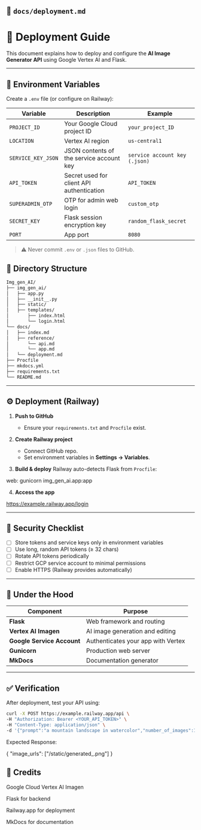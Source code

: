 ## 🧩 **`docs/deployment.md`**


# 🚀 Deployment Guide

This document explains how to deploy and configure the **AI Image Generator API** using Google Vertex AI and Flask.

---

## 🧰 Environment Variables

Create a `.env` file (or configure on Railway):

| Variable | Description | Example |
|-----------|--------------|----------|
| `PROJECT_ID` | Your Google Cloud project ID | `your_project_ID` |
| `LOCATION` | Vertex AI region | `us-central1` |
| `SERVICE_KEY_JSON` | JSON contents of the service account key | `service account key (.json)` |
| `API_TOKEN` | Secret used for client API authentication | `API_TOKEN` |
| `SUPERADMIN_OTP` | OTP for admin web login | `custom_otp` |
| `SECRET_KEY` | Flask session encryption key | `random_flask_secret` |
| `PORT` | App port | `8080` |

> ⚠️ Never commit `.env` or `.json` files to GitHub.

## 🧱 Directory Structure

```bash
Img_gen_AI/
├── img_gen_ai/
│   ├── app.py
│   ├── __init__.py
│   ├── static/
│   ├── templates/
│       ├── index.html
│       └── login.html
└── docs/
│   ├── index.md 
│   ├── reference/
│       └── api.md
│       └── app.md
│   └── deployment.md
├── Procfile
├── mkdocs.yml
├── requirements.txt
└── README.md
```


---

## ⚙️ Deployment (Railway)

1. **Push to GitHub**
   - Ensure your `requirements.txt` and `Procfile` exist.

2. **Create Railway project**
   - Connect GitHub repo.
   - Set environment variables in **Settings → Variables**.

3. **Build & deploy**
   Railway auto-detects Flask from `Procfile`:

web: gunicorn img_gen_ai.app:app


4. **Access the app**

https://example.railway.app/login


---

## 🔐 Security Checklist

- [ ] Store tokens and service keys only in environment variables  
- [ ] Use long, random API tokens (≥ 32 chars)  
- [ ] Rotate API tokens periodically  
- [ ] Restrict GCP service account to minimal permissions  
- [ ] Enable HTTPS (Railway provides automatically)

---

## 🧠 Under the Hood

| Component | Purpose |
|------------|----------|
| **Flask** | Web framework and routing |
| **Vertex AI Imagen** | AI image generation and editing |
| **Google Service Account** | Authenticates your app with Vertex |
| **Gunicorn** | Production web server |
| **MkDocs** | Documentation generator |

---

## ✅ Verification

After deployment, test your API using:
```bash
curl -X POST https://example.railway.app/api \
-H "Authorization: Bearer <YOUR_API_TOKEN>" \
-H "Content-Type: application/json" \
-d '{"prompt":"a mountain landscape in watercolor","number_of_images":1}'
```
Expected Response:

{
  "image_urls": ["/static/generated_<uuid>.png"]
}

## 🧾 Credits

Google Cloud Vertex AI Imagen

Flask for backend

Railway.app for deployment

MkDocs for documentation

